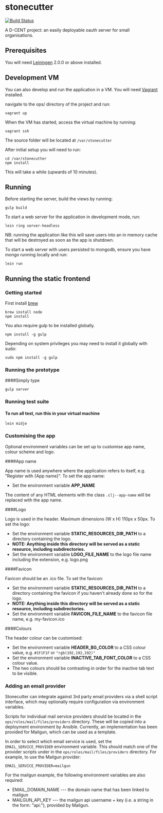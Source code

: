 # stonecutter

[![Build Status](https://snap-ci.com/ThoughtWorksInc/stonecutter/branch/master/build_image)](https://snap-ci.com/ThoughtWorksInc/stonecutter/branch/master)

A D-CENT project: an easily deployable oauth server for small organisations.

## Prerequisites

You will need [Leiningen][] 2.0.0 or above installed.

[leiningen]: https://github.com/technomancy/leiningen

## Development VM

You can also develop and run the application in a VM.  You will need [Vagrant][] installed.

navigate to the ops/ directory of the project and run:

    vagrant up

When the VM has started, access the virtual machine by running:

    vagrant ssh

The source folder will be located at `/var/stonecutter`

After initial setup you will need to run:

    cd /var/stonecutter
    npm install

This will take a while (upwards of 10 minutes).

[Vagrant]: https://www.vagrantup.com

## Running
Before starting the server, build the views by running:

    gulp build

To start a web server for the application in development mode, run:

    lein ring server-headless
    
NB: running the application like this will save users into an in memory cache that will be destroyed as soon as the app is shutdown.

To start a web server with users persisted to mongodb, ensure you have mongo running locally and run:

    lein run

## Running the static frontend

### Getting started

First install [brew](http://brew.sh/)

```
brew install node
npm install
```

You also require gulp to be installed globally.

```
npm install -g gulp 
```

Depending on system privileges you may need to install it globally with sudo:
 
```
sudo npm install -g gulp 
```
 
### Running the prototype

####Simply type
```
gulp server
```

### Running test suite

#### To run all test, run this in your virtual machine
```
lein midje
```

### Customising the app

Optional environment variables can be set up to customise app name, colour scheme and logo.

####App name

App name is used anywhere where the application refers to itself, e.g. "Register with {App name}".
To set the app name:

* Set the environment variable **APP_NAME**

The content of any HTML elements with the class `.clj--app-name` will be replaced with the app name.

####Logo

Logo is used in the header. Maximum dimensions (W x H) 110px x 50px.
To set the logo:

* Set the environment variable **STATIC_RESOURCES_DIR_PATH** to a directory containing the logo.
* **NOTE: Anything inside this directory will be served as a static resource, including subdirectories.**
* Set the environment variable **LOGO_FILE_NAME** to the logo file name including the extension, e.g. logo.png

####Favicon

Favicon should be an .ico file.
To set the favicon:

* Set the environment variable **STATIC_RESOURCES_DIR_PATH** to a directory containing the favicon
if you haven't already done so for the logo.
* **NOTE: Anything inside this directory will be served as a static resource, including subdirectories.**
* Set the environment variable **FAVICON_FILE_NAME** to the favicon file name, e.g. my-favicon.ico

####Colours

The header colour can be customised:

* Set the environment variable **HEADER_BG_COLOR** to a CSS colour value, e.g. `#1F1F1F` or `"rgb(192,192,192)"`
* Set the environment variable **INACTIVE_TAB_FONT_COLOR** to a CSS colour value.
* The two colours should be contrasting in order for the inactive tab text to be visible.

### Adding an email provider

Stonecutter can integrate against 3rd party email providers via a shell script interface, which may optionally require
configuration via environment variables.

Scripts for individual mail service providers should be located in the ```ops/roles/mail/files/providers``` directory.
These will be copied into a deployment environment by Ansible.  Currently, an implementation has been provided for
Mailgun, which can be used as a template.

In order to select which email service is used, set the ```EMAIL_SERVICE_PROVIDER``` environment variable.  This should
match one of the provider scripts under in the ```ops/roles/mail/files/providers``` directory.  For example, to use
the Mailgun provider:

```EMAIL_SERVICE_PROVIDER=mailgun```


For the mailgun example, the following environment variables are also required:

- EMAIL_DOMAIN_NAME --- the domain name that has been linked to mailgun
- MAILGUN_API_KEY --- the mailgun api username + key (i.e. a string in the form: "api:<api-key>"), provided by Mailgun.
